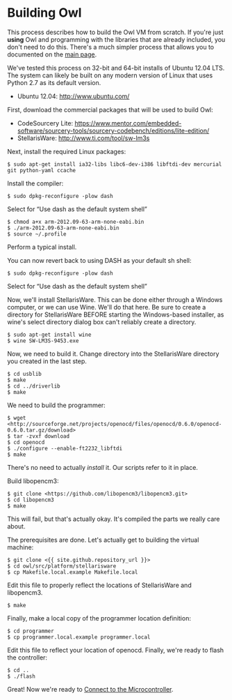 # Building Owl

This process describes how to build the Owl VM from scratch. If you're just **using** Owl and programming with the libraries that are already included, you don't need to do this. There's a much simpler process that allows you to documented on the [main page](index "wikilink").

We've tested this process on 32-bit and 64-bit installs of Ubuntu 12.04 LTS. The system can likely be built on any modern version of Linux that uses Python 2.7 as its default version.

-   Ubuntu 12.04: <http://www.ubuntu.com/>

First, download the commercial packages that will be used to build Owl:

-   CodeSourcery Lite: <https://www.mentor.com/embedded-software/sourcery-tools/sourcery-codebench/editions/lite-edition/>
-   StellarisWare: <http://www.ti.com/tool/sw-lm3s>

Next, install the required Linux packages:

```
$ sudo apt-get install ia32-libs libc6-dev-i386 libftdi-dev mercurial git python-yaml ccache
```

Install the compiler:

```
$ sudo dpkg-reconfigure -plow dash
```

Select <No> for “Use dash as the default system shell”

```
$ chmod a+x arm-2012.09-63-arm-none-eabi.bin
$ ./arm-2012.09-63-arm-none-eabi.bin
$ source ~/.profile
```

Perform a typical install.

You can now revert back to using DASH as your default sh shell:

```
$ sudo dpkg-reconfigure -plow dash
```

Select <Yes> for “Use dash as the default system shell”

Now, we'll install StellarisWare. This can be done either through a Windows computer, or we can use Wine. We'll do that here. Be sure to create a directory for StellarisWare BEFORE starting the Windows-based installer, as wine's select directory dialog box can't reliably create a directory.

```
$ sudo apt-get install wine
$ wine SW-LM3S-9453.exe
```

Now, we need to build it. Change directory into the StellarisWare directory you created in the last step.

```
$ cd usblib
$ make
$ cd ../driverlib
$ make
```

We need to build the programmer:

```
$ wget <http://sourceforge.net/projects/openocd/files/openocd/0.6.0/openocd-0.6.0.tar.gz/download>
$ tar -zvxf download
$ cd openocd
$ ./configure --enable-ft2232_libftdi
$ make
```

There's no need to actually *install* it. Our scripts refer to it in place.

Build libopencm3:

```
$ git clone <https://github.com/libopencm3/libopencm3.git>
$ cd libopencm3
$ make
```

This will fail, but that's actually okay. It's compiled the parts we really care about.

The prerequisites are done. Let's actually get to building the virtual machine:

```
$ git clone <{{ site.github.repository_url }}>
$ cd owl/src/platform/stellarisware
$ cp Makefile.local.example Makefile.local
```

Edit this file to properly reflect the locations of StellarisWare and libopencm3.

```
$ make
```

Finally, make a local copy of the programmer location definition:

```
$ cd programmer
$ cp programmer.local.example programmer.local
```

Edit this file to reflect your location of openocd. Finally, we're ready to flash the controller:

```
$ cd ..
$ ./flash
```

Great! Now we're ready to [Connect to the Microcontroller](Mcu "wikilink").